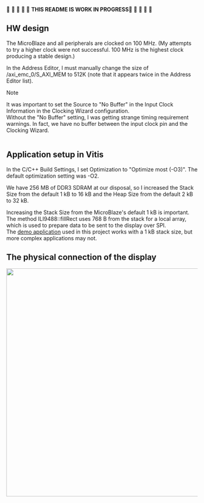:construction: :construction: :construction: :construction: :construction: **THIS README IS WORK IN PROGRESS**:construction: :construction: :construction: :construction: :construction: 

## HW design

The MicroBlaze and all peripherals are clocked on 100 MHz. (My attempts to try a higher clock were not successful. 100 MHz is the highest clock producing a stable design.)

In the Address Editor, I must manually change the size of /axi_emc_0/S_AXI_MEM to 512K (note that it appears twice in the Address Editor list).

> [!NOTE]
> It was important to set the Source to "No Buffer" in the Input Clock Information in the Clocking Wizard configuration.  
> Without the "No Buffer" setting, I was getting strange timing requirement warnings. In fact, we have no buffer between the input clock pin and the Clocking Wizard.

[<img src="https://github.com/viktor-nikolov/ILI9488-Xilinx/blob/main/pictures/MicroBlaze_SRAM_AXI-GPIO_AXI-SPI_diagram.png?raw=true" title="" alt="">](https://github.com/viktor-nikolov/ILI9488-Xilinx/blob/main/pictures/MicroBlaze_SRAM_AXI-GPIO_AXI-SPI_diagram.png)

## Application setup in Vitis

In the C/C++ Build Settings, I set Optimization to "Optimize most (-O3)". The default optimization setting was -O2.

We have 256 MB of DDR3 SDRAM at our disposal, so I increased the Stack Size from the default 1 kB to 16 kB and the Heap Size from the default 2 kB to 32 kB.

Increasing the Stack Size from the MicroBlaze's default 1 kB is important.  
The method ILI9488::fillRect uses 768 B from the stack for a local array, which is used to prepare data to be sent to the display over SPI.  
The [demo application](../../ILI9488-Xilinx_library_demo_app) used in this project works with a 1 kB stack size, but more complex applications may not.

## The physical connection of the display

[<img src="https://github.com/viktor-nikolov/ILI9488-Xilinx/blob/main/pictures/ILI9488_with_Cmod_A7.jpg?raw=true" title="" alt="" width="600">](https://github.com/viktor-nikolov/ILI9488-Xilinx/blob/main/pictures/ILI9488_with_Cmod_A7.jpg)